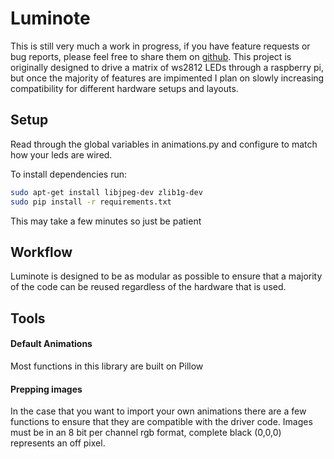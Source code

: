 # Luminote
This is still very much a work in progress, if you have feature requests or bug reports, please feel free to share them on [github](https://github.com/labusaid/luminote).
This project is originally designed to drive a matrix of ws2812 LEDs through a raspberry pi, but once the majority of features are impimented I plan on slowly increasing compatibility for different hardware setups and layouts.

## Setup
Read through the global variables in animations.py and configure to match how your leds are wired.

To install dependencies run: 
```bash
sudo apt-get install libjpeg-dev zlib1g-dev
sudo pip install -r requirements.txt
```
This may take a few minutes so just be patient

## Workflow
Luminote is designed to be as modular as possible to ensure that a majority of the code can be reused regardless of the hardware that is used.
 
## Tools
#### Default Animations
Most functions in this library are built on Pillow

#### Prepping images
In the case that you want to import your own animations there are a few functions to ensure that they are compatible with the driver code. 
Images must be in an 8 bit per channel rgb format, complete black (0,0,0) represents an off pixel.

